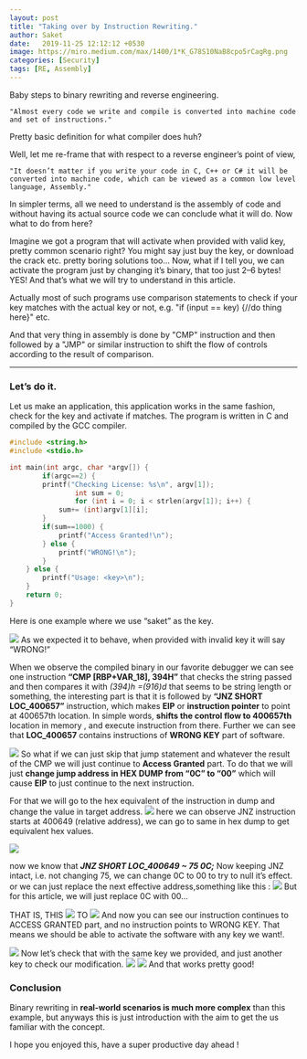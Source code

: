 ```yaml
---
layout: post
title: "Taking over by Instruction Rewriting."
author: Saket
date:   2019-11-25 12:12:12 +0530
image: https://miro.medium.com/max/1400/1*K_G78S10NaB8cpo5rCagRg.png
categories: [Security]
tags: [RE, Assembly]
---
```



<div class="message">
  Baby steps to binary rewriting and reverse engineering.
</div>


`"Almost every code we write and compile is converted into machine code and set of instructions."`

Pretty basic definition for what compiler does huh?

Well, let me re-frame that with respect to a reverse engineer’s point of view,
<!--more-->
`"It doesn’t matter if you write your code in C, C++ or C# it will be converted into machine code, which can be viewed as a common low level language, Assembly."`

In simpler terms, all we need to understand is the assembly of code and without having its actual source code we can conclude what it will do. Now what to do from here?

Imagine we got a program that will activate when provided with valid key, pretty common scenario right? You might say just buy the key, or download the crack etc. pretty boring solutions too… Now, what if I tell you, we can activate the program just by changing it’s binary, that too just 2–6 bytes! YES! And that’s what we will try to understand in this article.

Actually most of such programs use comparison statements to check if your key matches with the actual key or not, e.g. "if (input == key) {//do thing here}" etc.

And that very thing in assembly is done by "CMP" instruction and then followed by a "JMP" or similar instruction to shift the flow of controls according to the result of comparison.

---

### Let’s do it.

Let us make an application, this application works in the same fashion, check for the key and activate if matches. The program is written in C and compiled by the GCC compiler.

```c
#include <string.h>
#include <stdio.h>

int main(int argc, char *argv[]) {
        if(argc==2) {
		printf("Checking License: %s\n", argv[1]);
                int sum = 0;
                for (int i = 0; i < strlen(argv[1]); i++) {
			sum+= (int)argv[1][i];	
		}
		if(sum==1000) {
			printf("Access Granted!\n");
		} else {
			printf("WRONG!\n");
		}
	} else {
		printf("Usage: <key>\n");
	}
	return 0;
}
```

Here is one example where we use “saket” as the key.

![](https://miro.medium.com/max/1400/1*K_G78S10NaB8cpo5rCagRg.png)
As we expected it to behave, when provided with invalid key it will say “WRONG!”

When we observe the compiled binary in our favorite debugger we can see one instruction **“CMP [RBP+VAR_18], 394H”** that checks the string passed and then compares it with *(394)h =(916)d* that seems to be string length or something, the interesting part is that it is followed by **“JNZ SHORT LOC_400657”** instruction, which makes **EIP** or **instruction pointer** to point at 400657th location. In simple words, **shifts the control flow to 400657th** location in memory , and execute instruction from there. Further we can see that **LOC_400657** contains instructions of **WRONG KEY** part of software.

![](https://miro.medium.com/max/1400/1*QiRX5E9kSXkvrN7YyTFedg.png)
So what if we can just skip that jump statement and whatever the result of the CMP we will just continue to **Access Granted** part. To do that we will just **change jump address in HEX DUMP from “0C” to “00”** which will cause **EIP** to just continue to the next instruction.

For that we will go to the hex equivalent of the instruction in dump and change the value in target address.
![](https://miro.medium.com/max/1400/1*Ndw-9qh6-jx-Pw79bJhUiQ.png)
here we can observe JNZ instruction starts at 400649 (relative address), we can go to same in hex dump to get equivalent hex values.

![](https://miro.medium.com/max/1378/1*uxriK_ycJjHxt-aYJYJ-3w.png)

now we know that ***JNZ SHORT LOC_400649 ~ 75 0C;*** Now keeping JNZ intact, i.e. not changing 75, we can change 0C to 00 to try to null it’s effect. or we can just replace the next effective address,something like this :
![](https://miro.medium.com/max/1042/1*OLDef_3bUFDIOlGgpSA3rg.png)
But for this article, we will just replace 0C with 00…

THAT IS, THIS
![](https://miro.medium.com/max/121/1*9xX5CM7-5zkwUw-jLW_vsg.png)
TO
![](https://miro.medium.com/max/91/1*dUlh5aSmPdg0vdDGWOzXnw.png)
And now you can see our instruction continues to ACCESS GRANTED part, and no instruction points to WRONG KEY. That means we should be able to activate the software with any key we want!.

![](https://miro.medium.com/max/1400/1*BVYRUDW4dLcBwd2jCT16HQ.png)
Now let’s check that with the same key we provided, and just another key to check our modification.
![](https://miro.medium.com/max/1400/1*-In-V9fwv_pAMbyqhCYTJg.png)
![](https://miro.medium.com/max/1400/1*wZb8fjJzQLS1MKEV0gO2xA.png)
And that works pretty good!

### Conclusion

Binary rewriting in **real-world scenarios is much more complex** than this example, but anyways this is just introduction with the aim to get the us familiar with the concept.

I hope you enjoyed this, have a super productive day ahead !